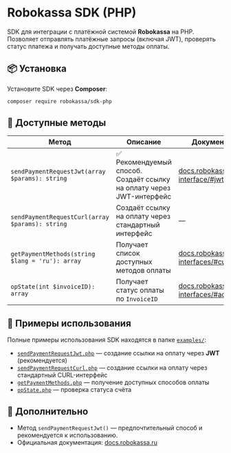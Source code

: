 # Robokassa SDK (PHP)

SDK для интеграции с платёжной системой **Robokassa** на PHP.  
Позволяет отправлять платёжные запросы (включая JWT), проверять статус платежа и получать доступные методы оплаты.

## 📦 Установка

Установите SDK через **Composer**:

```sh
composer require robokassa/sdk-php
````

## 🚀 Доступные методы

| Метод                                           | Описание                                                             | Документация                                                                                     |
| ----------------------------------------------- | -------------------------------------------------------------------- | ------------------------------------------------------------------------------------------------ |
| `sendPaymentRequestJwt(array $params): string`  | ✅ Рекомендуемый способ. Создаёт ссылку на оплату через JWT-интерфейс | [docs.robokassa.ru/pay-interface/#jwt](https://docs.robokassa.ru/pay-interface/#jwt)             |
| `sendPaymentRequestCurl(array $params): string` | Создаёт ссылку на оплату через стандартный интерфейс                 | —                                                                                                |
| `getPaymentMethods(string $lang = 'ru'): array` | Получает список доступных методов оплаты                             | [docs.robokassa.ru/xml-interfaces/#currency](https://docs.robokassa.ru/xml-interfaces/#currency) |
| `opState(int $invoiceID): array`                | Получает статус оплаты по `InvoiceID`                                | [docs.robokassa.ru/xml-interfaces/#account](https://docs.robokassa.ru/xml-interfaces/#account)   |

## 📂 Примеры использования

Полные примеры использования SDK находятся в папке [`examples/`](./examples):

* [`sendPaymentRequestJwt.php`](./examples/send_payment_jwt.php) — создание ссылки на оплату через **JWT** (рекомендуется)
* [`sendPaymentRequestCurl.php`](./examples/send_payment_curl.php) — создание ссылки на оплату через стандартный CURL-интерфейс
* [`getPaymentMethods.php`](./examples/get_payment_methods.php) — получение доступных способов оплаты
* [`opState.php`](./examples/get_invoice_status.php) — проверка статуса счёта

## 📌 Дополнительно

* Метод `sendPaymentRequestJwt()` — предпочтительный способ и рекомендуется к использованию.
* Официальная документация: [docs.robokassa.ru](https://docs.robokassa.ru/)

